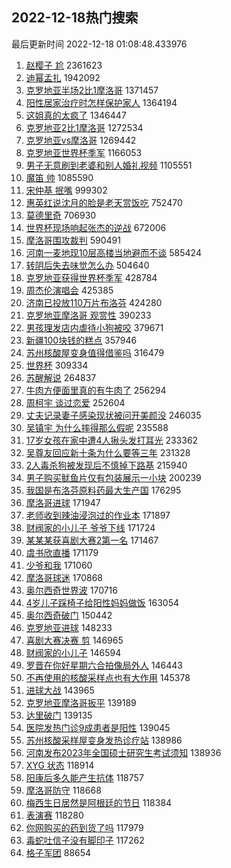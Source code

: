 ## 2022-12-18热门搜索 
最后更新时间 2022-12-18 01:08:48.433976 
1. [赵樱子 尬](https://s.weibo.com/weibo?q=%E8%B5%B5%E6%A8%B1%E5%AD%90%20%E5%B0%AC&t=31&band_rank=1&Refer=top) 2361623
1. [迪幂孟扎](https://s.weibo.com/weibo?q=%E8%BF%AA%E5%B9%82%E5%AD%9F%E6%89%8E&t=31&band_rank=2&Refer=top) 1942092
1. [克罗地亚半场2比1摩洛哥](https://s.weibo.com/weibo?q=%23%E5%85%8B%E7%BD%97%E5%9C%B0%E4%BA%9A%E5%8D%8A%E5%9C%BA2%E6%AF%941%E6%91%A9%E6%B4%9B%E5%93%A5%23&t=31&band_rank=10&Refer=top) 1371457
1. [阳性居家治疗时怎样保护家人](https://s.weibo.com/weibo?q=%23%E9%98%B3%E6%80%A7%E5%B1%85%E5%AE%B6%E6%B2%BB%E7%96%97%E6%97%B6%E6%80%8E%E6%A0%B7%E4%BF%9D%E6%8A%A4%E5%AE%B6%E4%BA%BA%23&t=31&band_rank=3&Refer=top) 1364194
1. [这姐真的太疯了](https://s.weibo.com/weibo?q=%E8%BF%99%E5%A7%90%E7%9C%9F%E7%9A%84%E5%A4%AA%E7%96%AF%E4%BA%86&t=31&band_rank=4&Refer=top) 1346447
1. [克罗地亚2比1摩洛哥](https://s.weibo.com/weibo?q=%E5%85%8B%E7%BD%97%E5%9C%B0%E4%BA%9A2%E6%AF%941%E6%91%A9%E6%B4%9B%E5%93%A5&t=31&band_rank=4&Refer=top) 1272534
1. [克罗地亚vs摩洛哥](https://s.weibo.com/weibo?q=%E5%85%8B%E7%BD%97%E5%9C%B0%E4%BA%9Avs%E6%91%A9%E6%B4%9B%E5%93%A5&t=31&band_rank=5&Refer=top) 1269442
1. [克罗地亚世界杯季军](https://s.weibo.com/weibo?q=%23%E5%85%8B%E7%BD%97%E5%9C%B0%E4%BA%9A%E4%B8%96%E7%95%8C%E6%9D%AF%E5%AD%A3%E5%86%9B%23&t=31&band_rank=6&Refer=top) 1166053
1. [男子无意刷到老婆和别人婚礼视频](https://s.weibo.com/weibo?q=%23%E7%94%B7%E5%AD%90%E6%97%A0%E6%84%8F%E5%88%B7%E5%88%B0%E8%80%81%E5%A9%86%E5%92%8C%E5%88%AB%E4%BA%BA%E5%A9%9A%E7%A4%BC%E8%A7%86%E9%A2%91%23&t=31&band_rank=6&Refer=top) 1105551
1. [魔笛 帅](https://s.weibo.com/weibo?q=%E9%AD%94%E7%AC%9B%20%E5%B8%85&t=31&band_rank=7&Refer=top) 1085590
1. [宋仲基 抿嘴](https://s.weibo.com/weibo?q=%E5%AE%8B%E4%BB%B2%E5%9F%BA%20%E6%8A%BF%E5%98%B4&t=31&band_rank=13&Refer=top) 999302
1. [惠英红说沈月的脸是老天赏饭吃](https://s.weibo.com/weibo?q=%23%E6%83%A0%E8%8B%B1%E7%BA%A2%E8%AF%B4%E6%B2%88%E6%9C%88%E7%9A%84%E8%84%B8%E6%98%AF%E8%80%81%E5%A4%A9%E8%B5%8F%E9%A5%AD%E5%90%83%23&t=31&band_rank=11&Refer=top) 752470
1. [莫德里奇](https://s.weibo.com/weibo?q=%23%E8%8E%AB%E5%BE%B7%E9%87%8C%E5%A5%87%23&t=31&band_rank=8&Refer=top) 706930
1. [世界杯现场响起张杰的逆战](https://s.weibo.com/weibo?q=%23%E4%B8%96%E7%95%8C%E6%9D%AF%E7%8E%B0%E5%9C%BA%E5%93%8D%E8%B5%B7%E5%BC%A0%E6%9D%B0%E7%9A%84%E9%80%86%E6%88%98%23&t=31&band_rank=21&Refer=top) 672006
1. [摩洛哥围攻裁判](https://s.weibo.com/weibo?q=%E6%91%A9%E6%B4%9B%E5%93%A5%E5%9B%B4%E6%94%BB%E8%A3%81%E5%88%A4&t=31&band_rank=14&Refer=top) 590491
1. [河南一麦地现10层高楼当地避而不谈](https://s.weibo.com/weibo?q=%23%E6%B2%B3%E5%8D%97%E4%B8%80%E9%BA%A6%E5%9C%B0%E7%8E%B010%E5%B1%82%E9%AB%98%E6%A5%BC%E5%BD%93%E5%9C%B0%E9%81%BF%E8%80%8C%E4%B8%8D%E8%B0%88%23&t=31&band_rank=35&Refer=top) 585424
1. [转阴后失去味觉怎么办](https://s.weibo.com/weibo?q=%23%E8%BD%AC%E9%98%B4%E5%90%8E%E5%A4%B1%E5%8E%BB%E5%91%B3%E8%A7%89%E6%80%8E%E4%B9%88%E5%8A%9E%23&t=31&band_rank=9&Refer=top) 504640
1. [克罗地亚获得世界杯季军](https://s.weibo.com/weibo?q=%23%E5%85%8B%E7%BD%97%E5%9C%B0%E4%BA%9A%E8%8E%B7%E5%BE%97%E4%B8%96%E7%95%8C%E6%9D%AF%E5%AD%A3%E5%86%9B%23&t=31&band_rank=17&Refer=top) 428784
1. [周杰伦演唱会](https://s.weibo.com/weibo?q=%23%E5%91%A8%E6%9D%B0%E4%BC%A6%E6%BC%94%E5%94%B1%E4%BC%9A%23&t=31&band_rank=12&Refer=top) 425385
1. [济南已投放110万片布洛芬](https://s.weibo.com/weibo?q=%23%E6%B5%8E%E5%8D%97%E5%B7%B2%E6%8A%95%E6%94%BE110%E4%B8%87%E7%89%87%E5%B8%83%E6%B4%9B%E8%8A%AC%23&t=31&band_rank=14&Refer=top) 424280
1. [克罗地亚摩洛哥 观赏性](https://s.weibo.com/weibo?q=%E5%85%8B%E7%BD%97%E5%9C%B0%E4%BA%9A%E6%91%A9%E6%B4%9B%E5%93%A5%20%E8%A7%82%E8%B5%8F%E6%80%A7&t=31&band_rank=39&Refer=top) 390233
1. [男孩理发店内虐待小狗被咬](https://s.weibo.com/weibo?q=%23%E7%94%B7%E5%AD%A9%E7%90%86%E5%8F%91%E5%BA%97%E5%86%85%E8%99%90%E5%BE%85%E5%B0%8F%E7%8B%97%E8%A2%AB%E5%92%AC%23&t=31&band_rank=20&Refer=top) 379671
1. [新疆100块钱的糕点](https://s.weibo.com/weibo?q=%23%E6%96%B0%E7%96%86100%E5%9D%97%E9%92%B1%E7%9A%84%E7%B3%95%E7%82%B9%23&t=31&band_rank=15&Refer=top) 357946
1. [苏州核酸屋变身值得借鉴吗](https://s.weibo.com/weibo?q=%23%E8%8B%8F%E5%B7%9E%E6%A0%B8%E9%85%B8%E5%B1%8B%E5%8F%98%E8%BA%AB%E5%80%BC%E5%BE%97%E5%80%9F%E9%89%B4%E5%90%97%23&t=31&band_rank=16&Refer=top) 316479
1. [世界杯](https://s.weibo.com/weibo?q=%E4%B8%96%E7%95%8C%E6%9D%AF&t=31&band_rank=17&Refer=top) 309334
1. [苏醒解说](https://s.weibo.com/weibo?q=%E8%8B%8F%E9%86%92%E8%A7%A3%E8%AF%B4&t=31&band_rank=42&Refer=top) 264837
1. [牛肉方便面里真的有牛肉了](https://s.weibo.com/weibo?q=%23%E7%89%9B%E8%82%89%E6%96%B9%E4%BE%BF%E9%9D%A2%E9%87%8C%E7%9C%9F%E7%9A%84%E6%9C%89%E7%89%9B%E8%82%89%E4%BA%86%23&t=31&band_rank=18&Refer=top) 256294
1. [周柯宇 谈过恋爱](https://s.weibo.com/weibo?q=%E5%91%A8%E6%9F%AF%E5%AE%87%20%E8%B0%88%E8%BF%87%E6%81%8B%E7%88%B1&t=31&band_rank=22&Refer=top) 252604
1. [丈夫记录妻子感染现状被问开美颜没](https://s.weibo.com/weibo?q=%23%E4%B8%88%E5%A4%AB%E8%AE%B0%E5%BD%95%E5%A6%BB%E5%AD%90%E6%84%9F%E6%9F%93%E7%8E%B0%E7%8A%B6%E8%A2%AB%E9%97%AE%E5%BC%80%E7%BE%8E%E9%A2%9C%E6%B2%A1%23&t=31&band_rank=19&Refer=top) 246035
1. [吴镇宇 为什么摔得那么假呢](https://s.weibo.com/weibo?q=%E5%90%B4%E9%95%87%E5%AE%87%20%E4%B8%BA%E4%BB%80%E4%B9%88%E6%91%94%E5%BE%97%E9%82%A3%E4%B9%88%E5%81%87%E5%91%A2&t=31&band_rank=23&Refer=top) 235588
1. [17岁女孩在家中遭4人揪头发打耳光](https://s.weibo.com/weibo?q=%2317%E5%B2%81%E5%A5%B3%E5%AD%A9%E5%9C%A8%E5%AE%B6%E4%B8%AD%E9%81%AD4%E4%BA%BA%E6%8F%AA%E5%A4%B4%E5%8F%91%E6%89%93%E8%80%B3%E5%85%89%23&t=31&band_rank=24&Refer=top) 233362
1. [吴尊友回应新十条为什么要等三年](https://s.weibo.com/weibo?q=%23%E5%90%B4%E5%B0%8A%E5%8F%8B%E5%9B%9E%E5%BA%94%E6%96%B0%E5%8D%81%E6%9D%A1%E4%B8%BA%E4%BB%80%E4%B9%88%E8%A6%81%E7%AD%89%E4%B8%89%E5%B9%B4%23&t=31&band_rank=25&Refer=top) 231328
1. [2人毒杀狗被发现后不慎掉下路基](https://s.weibo.com/weibo?q=%232%E4%BA%BA%E6%AF%92%E6%9D%80%E7%8B%97%E8%A2%AB%E5%8F%91%E7%8E%B0%E5%90%8E%E4%B8%8D%E6%85%8E%E6%8E%89%E4%B8%8B%E8%B7%AF%E5%9F%BA%23&t=31&band_rank=26&Refer=top) 215940
1. [男子购买鱿鱼片仅有包装展示一小块](https://s.weibo.com/weibo?q=%23%E7%94%B7%E5%AD%90%E8%B4%AD%E4%B9%B0%E9%B1%BF%E9%B1%BC%E7%89%87%E4%BB%85%E6%9C%89%E5%8C%85%E8%A3%85%E5%B1%95%E7%A4%BA%E4%B8%80%E5%B0%8F%E5%9D%97%23&t=31&band_rank=27&Refer=top) 200239
1. [我国是布洛芬原料药最大生产国](https://s.weibo.com/weibo?q=%23%E6%88%91%E5%9B%BD%E6%98%AF%E5%B8%83%E6%B4%9B%E8%8A%AC%E5%8E%9F%E6%96%99%E8%8D%AF%E6%9C%80%E5%A4%A7%E7%94%9F%E4%BA%A7%E5%9B%BD%23&t=31&band_rank=28&Refer=top) 176295
1. [摩洛哥进球](https://s.weibo.com/weibo?q=%23%E6%91%A9%E6%B4%9B%E5%93%A5%E8%BF%9B%E7%90%83%23&t=31&band_rank=29&Refer=top) 171947
1. [老师收到辣油浸泡过的作业本](https://s.weibo.com/weibo?q=%23%E8%80%81%E5%B8%88%E6%94%B6%E5%88%B0%E8%BE%A3%E6%B2%B9%E6%B5%B8%E6%B3%A1%E8%BF%87%E7%9A%84%E4%BD%9C%E4%B8%9A%E6%9C%AC%23&t=31&band_rank=30&Refer=top) 171897
1. [财阀家的小儿子 爷爷下线](https://s.weibo.com/weibo?q=%E8%B4%A2%E9%98%80%E5%AE%B6%E7%9A%84%E5%B0%8F%E5%84%BF%E5%AD%90%20%E7%88%B7%E7%88%B7%E4%B8%8B%E7%BA%BF&t=31&band_rank=31&Refer=top) 171724
1. [某某某获喜剧大赛2第一名](https://s.weibo.com/weibo?q=%23%E6%9F%90%E6%9F%90%E6%9F%90%E8%8E%B7%E5%96%9C%E5%89%A7%E5%A4%A7%E8%B5%9B2%E7%AC%AC%E4%B8%80%E5%90%8D%23&t=31&band_rank=32&Refer=top) 171467
1. [虞书欣直播](https://s.weibo.com/weibo?q=%23%E8%99%9E%E4%B9%A6%E6%AC%A3%E7%9B%B4%E6%92%AD%23&t=31&band_rank=33&Refer=top) 171179
1. [少爷和我](https://s.weibo.com/weibo?q=%23%E5%B0%91%E7%88%B7%E5%92%8C%E6%88%91%23&t=31&band_rank=34&Refer=top) 171060
1. [摩洛哥球迷](https://s.weibo.com/weibo?q=%23%E6%91%A9%E6%B4%9B%E5%93%A5%E7%90%83%E8%BF%B7%23&t=31&band_rank=37&Refer=top) 170868
1. [奥尔西奇世界波](https://s.weibo.com/weibo?q=%23%E5%A5%A5%E5%B0%94%E8%A5%BF%E5%A5%87%E4%B8%96%E7%95%8C%E6%B3%A2%23&t=31&band_rank=36&Refer=top) 170716
1. [4岁儿子踩椅子给阳性妈妈做饭](https://s.weibo.com/weibo?q=%234%E5%B2%81%E5%84%BF%E5%AD%90%E8%B8%A9%E6%A4%85%E5%AD%90%E7%BB%99%E9%98%B3%E6%80%A7%E5%A6%88%E5%A6%88%E5%81%9A%E9%A5%AD%23&t=31&band_rank=38&Refer=top) 163054
1. [奥尔西奇破门](https://s.weibo.com/weibo?q=%23%E5%A5%A5%E5%B0%94%E8%A5%BF%E5%A5%87%E7%A0%B4%E9%97%A8%23&t=31&band_rank=47&Refer=top) 150442
1. [克罗地亚进球](https://s.weibo.com/weibo?q=%23%E5%85%8B%E7%BD%97%E5%9C%B0%E4%BA%9A%E8%BF%9B%E7%90%83%23&t=31&band_rank=40&Refer=top) 148233
1. [喜剧大赛决赛 剪](https://s.weibo.com/weibo?q=%E5%96%9C%E5%89%A7%E5%A4%A7%E8%B5%9B%E5%86%B3%E8%B5%9B%20%E5%89%AA&t=31&band_rank=41&Refer=top) 146965
1. [财阀家的小儿子](https://s.weibo.com/weibo?q=%23%E8%B4%A2%E9%98%80%E5%AE%B6%E7%9A%84%E5%B0%8F%E5%84%BF%E5%AD%90%23&t=31&band_rank=42&Refer=top) 146594
1. [罗晋在你好星期六合拍像局外人](https://s.weibo.com/weibo?q=%23%E7%BD%97%E6%99%8B%E5%9C%A8%E4%BD%A0%E5%A5%BD%E6%98%9F%E6%9C%9F%E5%85%AD%E5%90%88%E6%8B%8D%E5%83%8F%E5%B1%80%E5%A4%96%E4%BA%BA%23&t=31&band_rank=43&Refer=top) 146443
1. [不再使用的核酸采样点也有大作用](https://s.weibo.com/weibo?q=%23%E4%B8%8D%E5%86%8D%E4%BD%BF%E7%94%A8%E7%9A%84%E6%A0%B8%E9%85%B8%E9%87%87%E6%A0%B7%E7%82%B9%E4%B9%9F%E6%9C%89%E5%A4%A7%E4%BD%9C%E7%94%A8%23&t=31&band_rank=45&Refer=top) 145378
1. [进球大战](https://s.weibo.com/weibo?q=%E8%BF%9B%E7%90%83%E5%A4%A7%E6%88%98&t=31&band_rank=44&Refer=top) 143965
1. [克罗地亚摩洛哥扳平](https://s.weibo.com/weibo?q=%23%E5%85%8B%E7%BD%97%E5%9C%B0%E4%BA%9A%E6%91%A9%E6%B4%9B%E5%93%A5%E6%89%B3%E5%B9%B3%23&t=31&band_rank=45&Refer=top) 139189
1. [达里破门](https://s.weibo.com/weibo?q=%23%E8%BE%BE%E9%87%8C%E7%A0%B4%E9%97%A8%23&t=31&band_rank=46&Refer=top) 139135
1. [医院发热门诊9成患者是阳性](https://s.weibo.com/weibo?q=%23%E5%8C%BB%E9%99%A2%E5%8F%91%E7%83%AD%E9%97%A8%E8%AF%8A9%E6%88%90%E6%82%A3%E8%80%85%E6%98%AF%E9%98%B3%E6%80%A7%23&t=31&band_rank=48&Refer=top) 139045
1. [苏州核酸采样屋变身发热诊疗站](https://s.weibo.com/weibo?q=%23%E8%8B%8F%E5%B7%9E%E6%A0%B8%E9%85%B8%E9%87%87%E6%A0%B7%E5%B1%8B%E5%8F%98%E8%BA%AB%E5%8F%91%E7%83%AD%E8%AF%8A%E7%96%97%E7%AB%99%23&t=31&band_rank=49&Refer=top) 138986
1. [河南发布2023年全国硕士研究生考试须知](https://s.weibo.com/weibo?q=%23%E6%B2%B3%E5%8D%97%E5%8F%91%E5%B8%832023%E5%B9%B4%E5%85%A8%E5%9B%BD%E7%A1%95%E5%A3%AB%E7%A0%94%E7%A9%B6%E7%94%9F%E8%80%83%E8%AF%95%E9%A1%BB%E7%9F%A5%23&t=31&band_rank=50&Refer=top) 138936
1. [XYG 状态](https://s.weibo.com/weibo?q=XYG%20%E7%8A%B6%E6%80%81&t=31&band_rank=43&Refer=top) 118914
1. [阳康后多久能产生抗体](https://s.weibo.com/weibo?q=%23%E9%98%B3%E5%BA%B7%E5%90%8E%E5%A4%9A%E4%B9%85%E8%83%BD%E4%BA%A7%E7%94%9F%E6%8A%97%E4%BD%93%23&t=31&band_rank=50&Refer=top) 118757
1. [摩洛哥防守](https://s.weibo.com/weibo?q=%E6%91%A9%E6%B4%9B%E5%93%A5%E9%98%B2%E5%AE%88&t=31&band_rank=45&Refer=top) 118668
1. [梅西生日居然是阿根廷的节日](https://s.weibo.com/weibo?q=%23%E6%A2%85%E8%A5%BF%E7%94%9F%E6%97%A5%E5%B1%85%E7%84%B6%E6%98%AF%E9%98%BF%E6%A0%B9%E5%BB%B7%E7%9A%84%E8%8A%82%E6%97%A5%23&t=31&band_rank=46&Refer=top) 118384
1. [表演赛](https://s.weibo.com/weibo?q=%E8%A1%A8%E6%BC%94%E8%B5%9B&t=31&band_rank=48&Refer=top) 118280
1. [你网购买的药到货了吗](https://s.weibo.com/weibo?q=%23%E4%BD%A0%E7%BD%91%E8%B4%AD%E4%B9%B0%E7%9A%84%E8%8D%AF%E5%88%B0%E8%B4%A7%E4%BA%86%E5%90%97%23&t=31&band_rank=50&Refer=top) 117979
1. [毒蛇吐信子没有脚印子](https://s.weibo.com/weibo?q=%23%E6%AF%92%E8%9B%87%E5%90%90%E4%BF%A1%E5%AD%90%E6%B2%A1%E6%9C%89%E8%84%9A%E5%8D%B0%E5%AD%90%23&t=31&band_rank=42&Refer=top) 117262
1. [格子军团](https://s.weibo.com/weibo?q=%23%E6%A0%BC%E5%AD%90%E5%86%9B%E5%9B%A2%23&t=31&band_rank=40&Refer=top) 88654
